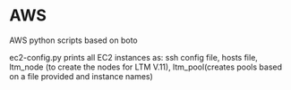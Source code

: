 AWS
===

AWS python scripts based on boto

ec2-config.py prints all EC2 instances as: ssh config file, hosts file, ltm_node (to create the nodes for LTM V.11), ltm_pool(creates pools based on a file provided and instance names)
